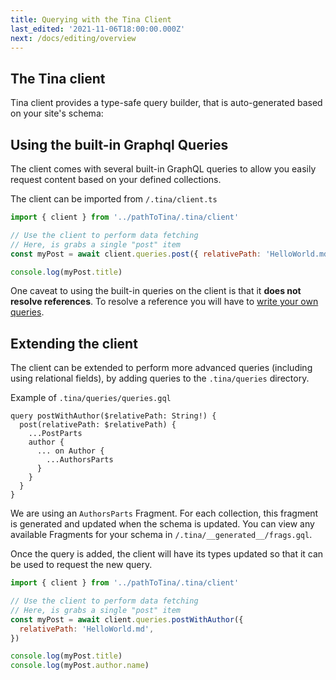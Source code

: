 ```yaml
---
title: Querying with the Tina Client
last_edited: '2021-11-06T18:00:00.000Z'
next: /docs/editing/overview
---
```


## The Tina client

Tina client provides a type-safe query builder, that is auto-generated based on your site's schema:

## Using the built-in Graphql Queries

The client comes with several built-in GraphQL queries to allow you easily request content based on your defined collections.

The client can be imported from `/.tina/client.ts`

```js
import { client } from '../pathToTina/.tina/client'

// Use the client to perform data fetching
// Here, is grabs a single "post" item
const myPost = await client.queries.post({ relativePath: 'HelloWorld.md' })

console.log(myPost.title)
```

One caveat to using the built-in queries on the client is that it **does not resolve references**. To resolve a reference you will have to [write your own queries](#extending-the-client).

## Extending the client

The client can be extended to perform more advanced queries (including using relational fields), by adding queries to the `.tina/queries` directory.

Example of `.tina/queries/queries.gql`

```gql
query postWithAuthor($relativePath: String!) {
  post(relativePath: $relativePath) {
    ...PostParts
    author {
      ... on Author {
        ...AuthorsParts
      }
    }
  }
}
```

We are using an `AuthorsParts` Fragment. For each collection, this fragment is generated and updated when the schema is updated. You can view any available Fragments for your schema in `/.tina/__generated__/frags.gql`.

Once the query is added, the client will have its types updated so that it can be used to request the new query.

```js
import { client } from '../pathToTina/.tina/client'

// Use the client to perform data fetching
// Here, is grabs a single "post" item
const myPost = await client.queries.postWithAuthor({
  relativePath: 'HelloWorld.md',
})

console.log(myPost.title)
console.log(myPost.author.name)
```
